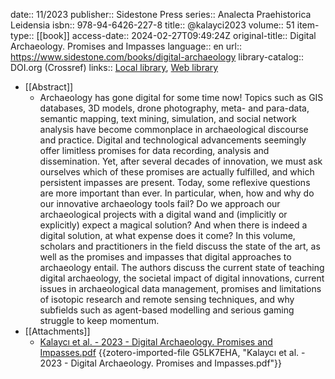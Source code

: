 date:: 11/2023
publisher:: Sidestone Press
series:: Analecta Praehistorica Leidensia
isbn:: 978-94-6426-227-8
title:: @kalayci2023
volume:: 51
item-type:: [[book]]
access-date:: 2024-02-27T09:49:24Z
original-title:: Digital Archaeology. Promises and Impasses
language:: en
url:: https://www.sidestone.com/books/digital-archaeology
library-catalog:: DOI.org (Crossref)
links:: [Local library](zotero://select/groups/2386895/items/FDKCH7EH), [Web library](https://www.zotero.org/groups/2386895/items/FDKCH7EH)

- [[Abstract]]
	- Archaeology has gone digital for some time now! Topics such as GIS databases, 3D models, drone photography, meta- and para-data, semantic mapping, text mining, simulation, and social network analysis have become commonplace in archaeological discourse and practice. Digital and technological advancements seemingly offer limitless promises for data recording, analysis and dissemination. Yet, after several decades of innovation, we must ask ourselves which of these promises are actually fulfilled, and which persistent impasses are present. Today, some reflexive questions are more important than ever. In particular, when, how and why do our innovative archaeology tools fail? Do we approach our archaeological projects with a digital wand and (implicitly or explicitly) expect a magical solution? And when there is indeed a digital solution, at what expense does it come?  In this volume, scholars and practitioners in the field discuss the state of the art, as well as the promises and impasses that digital approaches to archaeology entail. The authors discuss the current state of teaching digital archaeology, the societal impact of digital innovations, current issues in archaeological data management, promises and limitations of isotopic research and remote sensing techniques, and why subfields such as agent-based modelling and serious gaming struggle to keep momentum.
- [[Attachments]]
	- [Kalaycı et al. - 2023 - Digital Archaeology. Promises and Impasses.pdf](https://scholarlypublications.universiteitleiden.nl/access/item%3A3714106/view) {{zotero-imported-file G5LK7EHA, "Kalaycı et al. - 2023 - Digital Archaeology. Promises and Impasses.pdf"}}